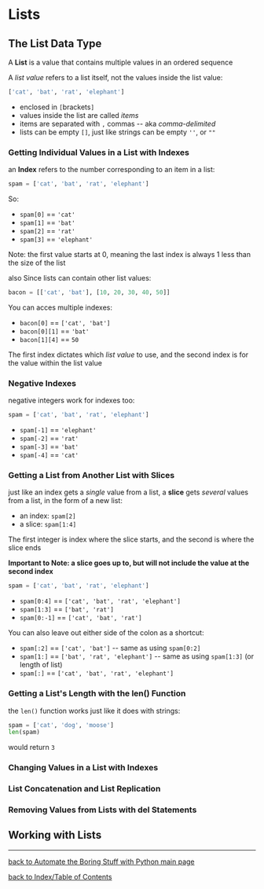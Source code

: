 # Lists

## The List Data Type

A **List** is a value that contains multiple values in an ordered sequence

A *list value* refers to a list itself, not the values inside the list value:
```python
['cat', 'bat', 'rat', 'elephant']
```
* enclosed in `[`brackets`]`
* values inside the list are called *items*
* items are separated with `,` commas -- aka *comma-delimited*
* lists can be empty `[]`, just like strings can be empty `''`, or `""`

### Getting Individual Values in a List with Indexes

an **Index** refers to the number corresponding to an item in a list:
```python
spam = ['cat', 'bat', 'rat', 'elephant']
```
So:
* `spam[0]` == `'cat'`
* `spam[1]` == `'bat'`
* `spam[2]` == `'rat'`
* `spam[3]` == `'elephant'`

Note: the first value starts at 0, meaning the last index is always 1 less than the size of the list

also Since lists can contain other list values:
```python
bacon = [['cat', 'bat'], [10, 20, 30, 40, 50]]
```
You can acces multiple indexes:
* `bacon[0]` == `['cat', 'bat']`
* `bacon[0][1]` == `'bat'`
* `bacon[1][4]` == `50`

The first index dictates which *list value* to use, and the second index is for the value within the list value

### Negative Indexes

negative integers work for indexes too:
```python
spam = ['cat', 'bat', 'rat', 'elephant']
```
* `spam[-1]` == `'elephant'`
* `spam[-2]` == `'rat'`
* `spam[-3]` == `'bat'`
* `spam[-4]` == `'cat'`

### Getting a List from Another List with Slices

just like an index gets a *single* value from a list, a **slice** gets *several* values from a list, 
in the form of a new list:
* an index: `spam[2]`
* a slice: `spam[1:4]`

The first integer is index where the slice starts, and the second is where the slice ends

**Important to Note: a slice goes up to, but will not include the value at the second index**
```python
spam = ['cat', 'bat', 'rat', 'elephant']
```
* `spam[0:4]` == `['cat', 'bat', 'rat', 'elephant']`
* `spam[1:3]` == `['bat', 'rat']`
* `spam[0:-1]` == `['cat', 'bat', 'rat']`

You can also leave out either side of the colon as a shortcut:
* `spam[:2]` == `['cat', 'bat']` -- same as using `spam[0:2]`
* `spam[1:]` == `['bat', 'rat', 'elephant']` -- same as using `spam[1:3]` (or length of list)
* `spam[:]` == `['cat', 'bat', 'rat', 'elephant']`

### Getting a List's Length with the len() Function

the `len()` function works just like it does with strings:
```python
spam = ['cat', 'dog', 'moose']
len(spam)
```
would return `3`

### Changing Values in a List with Indexes

### List Concatenation and List Replication

### Removing Values from Lists with del Statements


## Working with Lists


---
[back to Automate the Boring Stuff with Python main page](atbswp.md)

[back to Index/Table of Contents](index.md)
